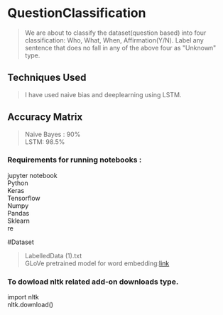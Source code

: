 # QuestionClassification
> We are about to classify the dataset(question based) into four classification: Who, What, When, Affirmation(Y/N). Label any sentence that does no fall in any of the above four as "Unknown" type.

## Techniques Used
> I have used naive bias and deeplearning using LSTM.

## Accuracy Matrix
> Naive Bayes : 90% \
> LSTM: 98.5%


### Requirements for running notebooks :
jupyter notebook \
Python \
Keras \
Tensorflow \
Numpy \
Pandas \
Sklearn \
re 

#Dataset
> LabelledData (1).txt \
> GLoVe pretrained model for word embedding:[link](http://nlp.stanford.edu/data/glove.42B.300d.zip) 

### To dowload nltk related add-on downloads type.

import nltk \
nltk.download() 
